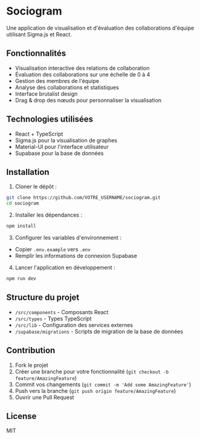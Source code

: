 # Sociogram

Une application de visualisation et d'évaluation des collaborations d'équipe utilisant Sigma.js et React.

## Fonctionnalités

- Visualisation interactive des relations de collaboration
- Évaluation des collaborations sur une échelle de 0 à 4
- Gestion des membres de l'équipe
- Analyse des collaborations et statistiques
- Interface brutalist design
- Drag & drop des nœuds pour personnaliser la visualisation

## Technologies utilisées

- React + TypeScript
- Sigma.js pour la visualisation de graphes
- Material-UI pour l'interface utilisateur
- Supabase pour la base de données

## Installation

1. Cloner le dépôt :
```bash
git clone https://github.com/VOTRE_USERNAME/sociogram.git
cd sociogram
```

2. Installer les dépendances :
```bash
npm install
```

3. Configurer les variables d'environnement :
- Copier `.env.example` vers `.env`
- Remplir les informations de connexion Supabase

4. Lancer l'application en développement :
```bash
npm run dev
```

## Structure du projet

- `/src/components` - Composants React
- `/src/types` - Types TypeScript
- `/src/lib` - Configuration des services externes
- `/supabase/migrations` - Scripts de migration de la base de données

## Contribution

1. Fork le projet
2. Créer une branche pour votre fonctionnalité (`git checkout -b feature/AmazingFeature`)
3. Commit vos changements (`git commit -m 'Add some AmazingFeature'`)
4. Push vers la branche (`git push origin feature/AmazingFeature`)
5. Ouvrir une Pull Request

## License

MIT
